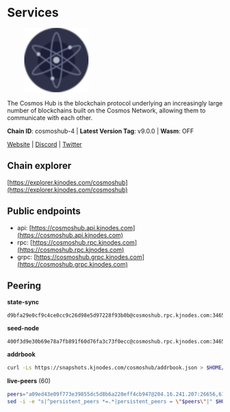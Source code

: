 # Services

<figure><img src="https://raw.githubusercontent.com/kj89/cosmos-images/main/logos/cosmoshub.png" width="150" alt=""><figcaption></figcaption></figure>

The Cosmos Hub is the blockchain protocol underlying an  increasingly large number of blockchains built on the  Cosmos Network, allowing them to communicate with each other.

**Chain ID**: cosmoshub-4 | **Latest Version Tag**: v9.0.0 | **Wasm**: OFF

[Website](https://hub.cosmos.network) | [Discord](https://discord.gg/cosmosnetwork) | [Twitter](https://twitter.com/cosmoshub)




## Chain explorer
[https://explorer.kjnodes.com/cosmoshub](https://explorer.kjnodes.com/cosmoshub)

## Public endpoints

* api: [https://cosmoshub.api.kjnodes.com](https://cosmoshub.api.kjnodes.com)
* rpc: [https://cosmoshub.rpc.kjnodes.com](https://cosmoshub.rpc.kjnodes.com)
* grpc: [https://cosmoshub.grpc.kjnodes.com](https://cosmoshub.grpc.kjnodes.com)

## Peering

**state-sync**

```text
d9bfa29e0cf9c4ce0cc9c26d98e5d97228f93b0b@cosmoshub.rpc.kjnodes.com:34656
```

**seed-node**

```text
400f3d9e30b69e78a7fb891f60d76fa3c73f0ecc@cosmoshub.rpc.kjnodes.com:34659
```

**addrbook**
```bash
curl -Ls https://snapshots.kjnodes.com/cosmoshub/addrbook.json > $HOME/.gaia/config/addrbook.json
```

**live-peers** (60)
```bash
peers="a09ed43e09f773e39855dc5d8b6a220eff4cb947@204.16.241.207:26656,61afb0f37c02031f285f6b27ead2a3e7a97cc28a@35.212.34.104:26656,d9bfa29e0cf9c4ce0cc9c26d98e5d97228f93b0b@65.109.88.38:34656,34f8521343bb29a2b7dc44f0e4f1e91f930882be@95.216.98.181:26656,c1e437f73b8889b78ea34981e7c349157ad80284@107.135.15.66:26656,ca5011c44fd74d95e7fca487c69e301df195750c@65.108.122.246:26726,971ed177b284db42108187867cb8694df48ac742@95.217.205.41:26656,1d02b4300c6b6fd1123a20502f0b3c0ce3b73654@88.198.16.9:26656,ba3bacc714817218562f743178228f23678b2873@34.141.15.99:26656,fe21dd474640247888fc7c4dce82da8da08a8bfd@135.181.113.227:26656,1cce99042f884d669e7287e3e362bff8e385c63e@46.4.79.183:26726,1279eae188599463661c3e2b9ab492615a6d7079@65.108.235.32:2010,e0ab6c5cc86959853f499236b8297344802ac5f4@5.161.139.201:26656,c940e11c1072dad06da3b1b48ca92966bb37e93a@74.96.207.58:28721,6ea2ef7d3dd5d6967708a0b31eed85ba090a90a1@65.108.121.190:12010,e829d4764a5cecc44b3414777853b34407b36601@185.16.39.179:26656,344d87e04fdf04be760da5069a59d9a489b886a6@52.14.44.1:26656,547a1165e390a14d70e7de0cbf1708fea80eb44d@172.104.115.76:26656,4ebf074e8b4a24438bd0bd503b62b4728dfb8eae@35.212.101.35:26656,9c3e9ecedf6817c902b58e7f976aca3797df03fb@51.79.20.221:26656,27ad834c62dbefc5beb74be7575515927bd07c58@193.176.85.151:26656,11de8a73123ce854241cfa9687921c544b83d5d9@141.94.100.228:26656,64148c47e1424173e3dcf90ab90bf196c2971b15@88.218.224.118:26656,b533749dfe0dc09eff1dfb2adf83108f9125ee1c@162.55.97.111:26656,f5f8b96406a165d486be243723bfa7291db1cf62@35.230.170.155:26656,c5bf14906ba28dcb389e055f824dabe9576ed3f4@52.87.182.81:26656,4ddba29a7dfa740a4edeb5c620c963f67f951e1d@5.9.72.212:2000,e55d302b4c706e50b416a76666cf2f33ae64dc79@65.109.106.169:26656,3450293ebc89d869ada0627ac9d4d2ff49c51a58@15.164.228.75:26656,311130888db1486c3752bab35541623ca2ea8453@211.216.47.210:26656,213857e741833d17275ea559bb2d0342398cec99@35.245.206.45:26656,3a94f1021e84bb54a640e5b1c1fe16827824e4f7@51.79.20.217:26656,84718db3de9588699b797965879d282061960293@51.79.20.219:26656,9c116194f25fd0d146019f171ef0f49904dcc586@167.86.98.230:26656,67685d93f2256caa7a2d53e3a104f9e437c3d247@95.216.114.244:26656,1da54d20c7339713f1d6d28dd2117087dd33d0ca@5.9.59.145:26656,23b41a56d88db35033d86fd1967b64b85032a8bf@188.214.129.148:26656,d54eacb237dfbc0eb934a45509f878eb3ea3a5b3@64.44.148.195:26656,82e5be57b761e3bf8d9e1dbda61544a3e1ff0773@88.218.224.138:26656,9edd51012df3a09395a48eb68a84723d6308e08c@35.212.116.100:26656,d9dbd30f7e9ae99dc05645f48f4637c2f4a14645@34.107.9.71:26656,4c46d32cbc4777c59a91a53fdadf8a3fa362036e@116.202.10.68:26656,49469964d46155511be3f7b240856ebb15c1d1d2@34.91.103.185:26656,cf10a45ead9e76d45b06dee97ef779e65103c78e@3.128.185.235:26656,44594a57ce538a21f8558bcb1c9ce560ad879e3e@15.235.114.84:26656,76cb6275dcd71f43aecf3b8dddae08554b7cc6f5@51.79.20.226:26656,f701e3e0b7983c5a9e8ef34f88acd82ebd661c87@64.44.148.194:26656,32bdba6ced12cdf2e534566e6c3d66ee2f7ef494@84.244.95.229:26656,89fb1dc652ced3b44f80e7427747548e93c61a86@18.143.141.224:26656,dea13e7232642331360d4387b0ab106b014092d4@116.202.236.59:26656,4ced94cd9bb0b8c314559f878c4dff16ca3cf24b@138.201.63.42:26656,f6f5d71d0b9e29f2b86f47ce0d62b059b53009fc@74.118.143.238:26656,847e0bf54b315e633a6d990de66a4c9721ba1830@206.189.26.213:26090,460967e46cc013e5e3eb365c1a8d271b0662549f@35.208.242.182:26656,5dde13b98a2f69f54e0d5e3384fdc903bbb2dc30@172.93.214.11:26656,3da88430414ec9084c8983fe4d462cce655ff1f3@51.222.245.114:26656,8da04a158c596288fa7f7d7a13fb93c85cee738a@3.232.243.48:26656,241b17dba97a2ed3c3747d12781fb86c9706e2d4@89.58.27.86:26656,1997e68bf205bedeed0c4723786bf03464987dc1@77.87.108.21:26656,471518432477e31ea348af246c0b54095d41352c@88.198.129.17:26656"
sed -i -e "s|^persistent_peers *=.*|persistent_peers = \"$peers\"|" $HOME/.gaia/config/config.toml
```
